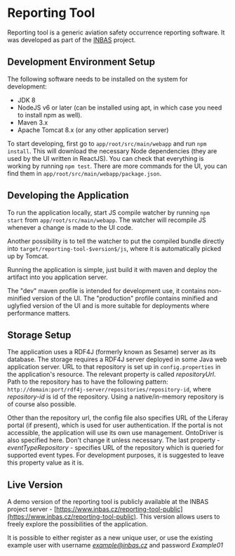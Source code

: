 # Reporting Tool

Reporting tool is a generic aviation safety occurrence reporting software. It was developed as part of the [INBAS](https://www.inbas.cz) project.

## Development Environment Setup

The following software needs to be installed on the system for development:

- JDK 8
- NodeJS v6 or later (can be installed using apt, in which case you need to install npm as well).
- Maven 3.x
- Apache Tomcat 8.x (or any other application server)

To start developing, first go to `app/root/src/main/webapp` and run `npm install`. This will download the necessary Node dependencies
(they are used by the UI written in ReactJS). You can check that everything is working by running `npm test`.
There are more commands for the UI, you can find them in `app/root/src/main/webapp/package.json`.

## Developing the Application

To run the application locally, start JS compile watcher by running `npm start` from `app/root/src/main/webapp`. The watcher will
recompile JS whenever a change is made to the UI code.

Another possibility is to tell the watcher to put the compiled bundle directly into `target/reporting-tool-$version$/js`, where it
is automatically picked up by Tomcat.

Running the application is simple, just build it with maven and deploy the artifact into you application server.

The "dev" maven profile is intended for development use, it contains non-minified version of the UI. The "production" profile contains
minified and uglyfied version of the UI and is more suitable for deployments where performance matters.

## Storage Setup

The application uses a RDF4J (formerly known as Sesame) server as its database. The storage requires a RDF4J server deployed 
in some Java web application server. URL to that repository is set up in `config.properties` in the application's resource. 
The relevant property is called _repositoryUrl_. Path to the repository has to have the following 
pattern: `http://domain:port/rdf4j-server/repositories/repository-id`, where _repository-id_ is id of the repository.
Using a native/in-memory repository is of course also possible.

Other than the repository url, the config file also specifies URL of the Liferay portal (if present), which is used for user authentication.
If the portal is not accessible, the application will use its own use management.
OntoDriver is also specified here. Don't change it unless necessary. The last property - _eventTypeRepository_ - specifies URL of the 
repository which is queried for supported event types. For development purposes, it is suggested to leave this property value as it is.

## Live Version

A demo version of the reporting tool is publicly available at the INBAS project server - [https://www.inbas.cz/reporting-tool-public](https://www.inbas.cz/reporting-tool-public).
This version allows users to freely explore the possibilities of the application.

It is possible to either register as a new unique user, or use the existing example user with username *example@inbas.cz* and password _Example01_

